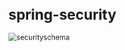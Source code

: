 # spring-security

![securityschema](https://github.com/FatiUnal/SpringSecurity/assets/92941978/4aa2af00-2417-471c-8a09-bdbcc6e4bc89)
